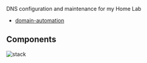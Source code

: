 DNS configuration and maintenance for my Home Lab

- [domain-automation](https://github.com/rycus86/domain-automation)

## Components

![stack](https://github.com/rycus86/home-stack-dns/raw/master/stack.png)

